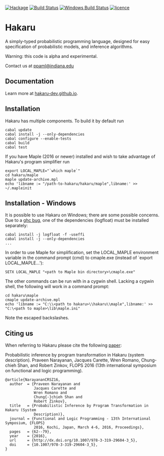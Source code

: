 [![Hackage](https://img.shields.io/hackage/v/hakaru.svg)](https://hackage.haskell.org/package/hakaru)
[![Build Status](https://travis-ci.org/hakaru-dev/hakaru.svg?branch=master)](https://travis-ci.org/hakaru-dev/hakaru)
[![Windows Build Status](https://ci.appveyor.com/api/projects/status/3dbdr2hjfk40x697?svg=true)](https://ci.appveyor.com/project/zaxtax/hakaru)
[![licence](http://img.shields.io/badge/licence-BSD-blue.svg?style=flat)](https://github.com/hakaru-dev/hakaru/blob/master/LICENSE)

Hakaru
======

A simply-typed probabilistic programming language, designed for easy
specification of probabilistic models, and inference algorithms.

Warning: this code is alpha and experimental.

Contact us at ppaml@indiana.edu

Documentation
-------------
Learn more at [hakaru-dev.github.io](http://hakaru-dev.github.io).

Installation
------------

Hakaru has multiple components. To build it by default run

    cabal update
    cabal install -j --only-dependencies
    cabal configure --enable-tests
    cabal build
    cabal test

If you have Maple (2016 or newer) installed and wish to take advantage
of Hakaru's program simplifier run

    export LOCAL_MAPLE="`which maple`"
    cd hakaru/maple
    maple update-archive.mpl
    echo 'libname := "/path-to-hakaru/hakaru/maple",libname:' >> ~/.mapleinit

Installation - Windows
------------

It is possible to use Hakaru on Windows; there are some possible concerns. Due to a
[ghc bug](https://ghc.haskell.org/trac/ghc/ticket/3242), one of the dependencies
(logfloat) must be installed separately:
  
    cabal install -j logfloat -f -useffi
    cabal install -j --only-dependencies
    ...

In order to use Maple for simplification, set the LOCAL_MAPLE environment
variable in the command prompt (cmd) to cmaple.exe (instead of `export LOCAL_MAPLE...'):

    SETX LOCAL_MAPLE "<path to Maple bin directory>\cmaple.exe"

The other commands can be run with in a cygwin shell. Lacking a cygwin shell,
the following will work in a command prompt: 

    cd hakaru\maple 
    cmaple update-archive.mpl
    echo 'libname := "C:\\<path to hakaru>\\hakaru\\maple",libname:' >> "C:\<path to maple>\lib\maple.ini"

Note the escaped backslashes.

Citing us
---------
When referring to Hakaru please cite the following [paper](http://homes.soic.indiana.edu/ccshan/rational/system.pdf):

Probabilistic inference by program transformation in Hakaru (system description).
Praveen Narayanan, Jacques Carette, Wren Romano, Chung-chieh Shan, and Robert Zinkov,
FLOPS 2016 (13th international symposium on functional and logic programming).

	@article{NarayananCRSZ16,
	  author  = {Praveen Narayanan and
			     Jacques Carette and
			     Wren Romano and
			     Chung{-}chieh Shan and
			     Robert Zinkov},
	  title   = {Probabilistic Inference by Program Transformation in Hakaru (System
			     Description)},
	  journal = {Functional and Logic Programming - 13th International Symposium, {FLOPS}
			     2016, Kochi, Japan, March 4-6, 2016, Proceedings},
	  pages   = {62--79},
	  year    = {2016},
	  url     = {http://dx.doi.org/10.1007/978-3-319-29604-3_5},
	  doi     = {10.1007/978-3-319-29604-3_5},
    }


